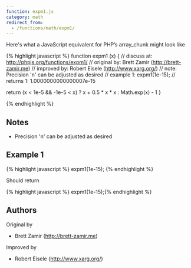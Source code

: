 ```yaml
---
function: expm1.js
category: math
redirect_from:
  - /functions/math/expm1/
---
```


<!-- WARNING! This file is auto generated by `npm run web:inject`, do not edit by hand -->

Here's what a JavaScript equivalent for PHP’s array_chunk might look like

{% highlight javascript %}
function expm1 (x) {
  //  discuss at: http://phpjs.org/functions/expm1/
  // original by: Brett Zamir (http://brett-zamir.me)
  // improved by: Robert Eisele (http://www.xarg.org/)
  //        note: Precision 'n' can be adjusted as desired
  //   example 1: expm1(1e-15);
  //   returns 1: 1.0000000000000007e-15

  return (x < 1e-5 && -1e-5 < x) ? x + 0.5 * x * x : Math.exp(x) - 1
}

{% endhighlight %}

## Notes
- Precision 'n' can be adjusted as desired

## Example 1

{% highlight javascript %}
expm1(1e-15);
{% endhighlight %}

Should return

{% highlight javascript %}
expm1(1e-15);{% endhighlight %}


## Authors


Original by

- Brett Zamir (http://brett-zamir.me)


Improved by

- Robert Eisele (http://www.xarg.org/)

